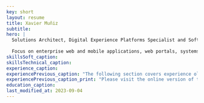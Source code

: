```yaml
---
key: short
layout: resume
title: Xavier Muñiz
subtitle: 
hero: |
  Solutions Architect, Digital Experience Platforms Specialist and Software Engineer.
  
  Focus on enterprise web and mobile applications, web portals, systems integrations, identity providers and mission-critical cloud deployments for global organizations.  
skillsSoft_caption:
skillsTechnical_caption:
experience_caption:
experiencePrevious_caption: "The following section covers experience older than 10 years."
experiencePrevious_caption_print: "Please visit the online version of this document to see experience older than 10 years:"
education_caption:
last_modified_at: 2023-09-04
---
```

